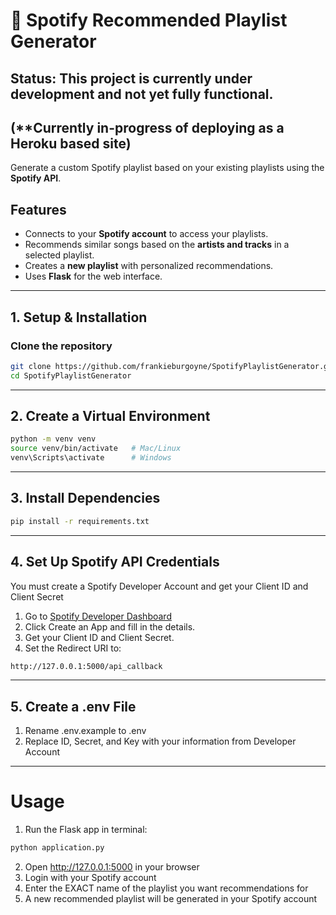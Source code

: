 # 🎵 Spotify Recommended Playlist Generator  
## **Status:** This project is currently under development and not yet fully functional.
## (**Currently in-progress of deploying as a Heroku based site)
Generate a custom Spotify playlist based on your existing playlists using the **Spotify API**.

## Features
- Connects to your **Spotify account** to access your playlists.
- Recommends similar songs based on the **artists and tracks** in a selected playlist.
- Creates a **new playlist** with personalized recommendations.
- Uses **Flask** for the web interface.

---

## 1. Setup & Installation  
### Clone the repository  
```bash
git clone https://github.com/frankieburgoyne/SpotifyPlaylistGenerator.git
cd SpotifyPlaylistGenerator
```

---

## 2. Create a Virtual Environment
```bash
python -m venv venv
source venv/bin/activate   # Mac/Linux
venv\Scripts\activate      # Windows
```

---

## 3. Install Dependencies
```bash
pip install -r requirements.txt
```

---

## 4. Set Up Spotify API Credentials
You must create a Spotify Developer Account and get your Client ID and Client Secret
1. Go to [Spotify Developer Dashboard](https://developer.spotify.com/dashboard/applications)
2. Click Create an App and fill in the details.
3. Get your Client ID and Client Secret.
4. Set the Redirect URI to:
```bash
http://127.0.0.1:5000/api_callback
```

---

## 5. Create a .env File
1. Rename .env.example to .env
2. Replace ID, Secret, and Key with your information from Developer Account


---


# Usage
1. Run the Flask app in terminal:
```bash
python application.py
```
2. Open http://127.0.0.1:5000 in your browser
3. Login with your Spotify account
4. Enter the EXACT name of the playlist you want recommendations for
5. A new recommended playlist will be generated in your Spotify account

